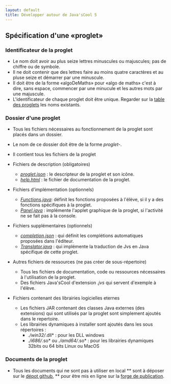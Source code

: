 ```yaml
---
layout: default
title: Développer autour de Java'sCool 5
---
```


## Spécification d'une «proglet» 

### Identificateur de la proglet 

* Le nom doit avoir au plus seize lettres minuscules ou majuscules; pas de chiffre ou de symbole. 
* Il ne doit contenir que des lettres faire au moins quatre caractères et au pluse seize et démarrer par une minuscule. 
* Il doit être de la forme «algoDeMaths» pour «algo de maths» c'est à dire, sans espace, commencer par une minucule et les autres mots par une majuscule. 
* L'identificateur de chaque proglet doit être unique. Regarder sur la [table des proglets](../soon.html) les noms existants. 

### Dossier d'une proglet

* Tous les fichiers nécessaires au fonctionnement de la proglet sont placés dans un dossier. 
* Le nom de ce dossier doit être de la forme *proglet-<identificateur>*.
* Il contient tous les fichiers de la proglet

* Fichiers de description (obligatoires)
  * *[proglet.json](./proglet-json.html)* : le descripteur de la proglet et son icône.
  * *[help.html](./help-html.html)* : le fichier de documentation de la proglet.

* Fichiers d'implémentation (optionnels)
  * *[Functions.java](./functions-java.html)*: définit les fonctions proposées à l'élève, si il y a des fonctions spécifiques à la proglet.
  * *[Panel.java](./functions-java.html)* : implémente l'applet graphique de la proglet, si l'activité ne se fait pas à la console.

* Fichiers supplémentaires (optionnels)
  * *[completion.json](./completion-json.html)* : qui définit les complétions automatiques proposées dans l'éditeur.
  * *[Translator.java](./translator-java.html)* : qui implémente la traduction de Jvs en Java spécifique de cette proglet. 

* Autres fichiers de ressources (ne pas créer de sous-répertoire)
  * Tous les fichiers de documentation, code ou ressources nécessaires à l'utilisation de la proglet.
  * Des fichiers Java'sCool  d'extension *.jvs* qui servent d'exemple à l'élève.

* Fichiers contenant des librairies logicielles eternes
  * Les fichiers JAR contenant des classes Java externes (des extensions) qui sont utilisés par la proglet sont simplement ajoutés dans le repertoire.
  * Les librairies dynamiques à installer sont ajoutés dans les sous répertoires :
    * *./win32/*.dll* : pour les DLL windows
    * *./i686/*.so* ou *./amd64/*.so* : pour les librairies dynamiques 32bits ou 64 bits Linux ou MacOS

### Documents de la proglet

* Tous les documents qui ne sont pas à utiliser en local
** sont à déposer sur le [dépot github](https://github.com/javascool/web-documents/tree/master/sketchbook),
** pour être mis en ligne sur la [forge de publication](http://javascool.gforge.inria.fr/documents/sketchbook).

